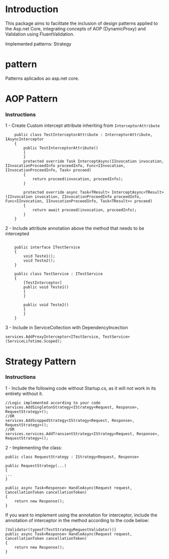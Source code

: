 # Introduction 
This package aims to facilitate the inclusion of design patterns applied to the Asp.net Core, 
integrating concepts of AOP (DynamicProxy) and Validation using FluentValidation.

Implemented patterns:
Strategy

# pattern
Patterns aplicados ao asp.net core.

# AOP Pattern

### Instructions

1 - Create Custom intercept attribute inheriting from ```InterceptorAttribute```

```
    public class TestInterceptorAttribute : InterceptorAttribute, IAsyncInterceptor
    {
        public TestInterceptorAttribute()
        {
        }
        protected override Task InterceptAsync(IInvocation invocation, IInvocationProceedInfo proceedInfo, Func<IInvocation, IInvocationProceedInfo, Task> proceed)
        {
            return proceed(invocation, proceedInfo);
        }

        protected override async Task<TResult> InterceptAsync<TResult>(IInvocation invocation, IInvocationProceedInfo proceedInfo, Func<IInvocation, IInvocationProceedInfo, Task<TResult>> proceed)
        {
            return await proceed(invocation, proceedInfo);
        }
    }
```

2 - Include attribute annotation above the method that needs to be intercepted

```

    public interface ITestService
    {
        void Teste1();
        void Teste2();
    }

    public class TestService : ITestService
    {
        [TestInterceptor]
        public void Teste1()
        {
        }

        public void Teste2()
        {
        }
    }

```

3 - Include in ServiceCollection with DependencyIncection

```
services.AddProxyInterceptor<ITestService, TestService>(ServiceLifetime.Scoped);
```
 
# Strategy Pattern

### Instructions

1 - Include the following code without Startup.cs, as it will not work in its entirety without it.
```
//Logic implemented according to your code
services.AddSingletonStrategy<IStrategy<Request, Response>, RequestStrategy>();
//OR
services.AddScoppedStrategy<IStrategy<Request, Response>, RequestStrategy>();
//OR
services.services.AddTransientStrategy<IStrategy<Request, Response>, RequestStrategy>();

```

2 - Implementing the class:

```
public class RequestStrategy : IStrategy<Request, Response>

public RequestStrategy(...)
{
...
}

public async Task<Response> HandleAsync(Request request, CancellationToken cancellationToken)
{
    return new Response();
}
```

If you want to implement using the annotation for interceptor, include the annotation of interceptor in the method according to the code below:

```
[Validator(typeof(TestStrategyRequestValidator))]
public async Task<Response> HandleAsync(Request request, CancellationToken cancellationToken)
{
    return new Response();
}
```